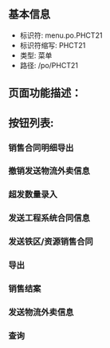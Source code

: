 
## 基本信息

- 标识符: menu.po.PHCT21
- 标识符缩写: PHCT21
- 类型: 菜单
- 路径: /po/PHCT21

## 页面功能描述：





## 按钮列表:


### 销售合同明细导出



### 撤销发送物流外卖信息



### 超发数量录入



### 发送工程系统合同信息



### 发送铁区/资源销售合同



### 导出



### 销售结案



### 发送物流外卖信息



### 查询


